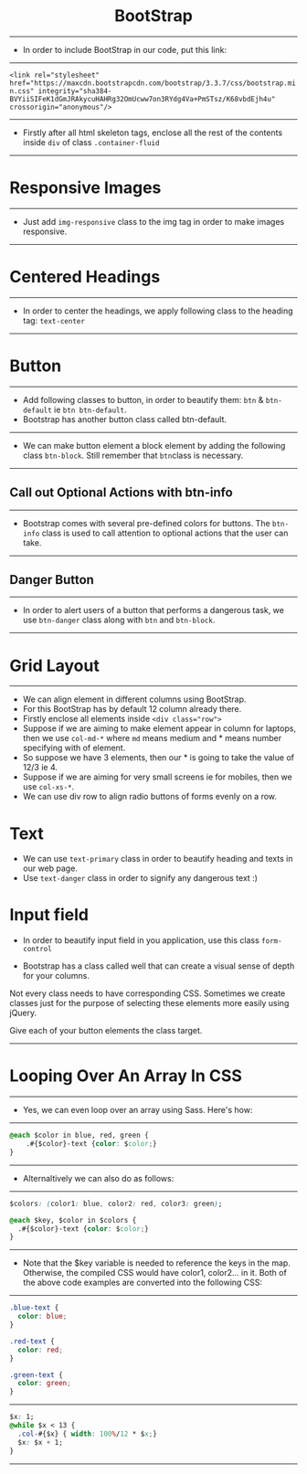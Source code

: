 <h1 align="center">BootStrap</h1>

<hr>

- In order to include BootStrap in our code, put this link:

<hr>

`<link rel="stylesheet" href="https://maxcdn.bootstrapcdn.com/bootstrap/3.3.7/css/bootstrap.min.css" integrity="sha384-BVYiiSIFeK1dGmJRAkycuHAHRg32OmUcww7on3RYdg4Va+PmSTsz/K68vbdEjh4u" crossorigin="anonymous"/>`

<hr>

- Firstly after all html skeleton tags, enclose all the rest of the contents inside `div` of class `.container-fluid`

<hr>

# Responsive Images

<hr>

- Just add `img-responsive` class to the img tag in order to make images responsive.

<hr>

# Centered Headings

<hr>

- In order to center the headings, we apply following class to the heading tag: `text-center`

<hr>

# Button

<hr>

- Add following classes to button, in order to beautify them: `btn` & `btn-default` ie `btn btn-default`.
- Bootstrap has another button class called btn-default.

<hr>

- We can make button element a block element by adding the following class `btn-block`. Still remember that `btn`class is necessary.

<hr>

## Call out Optional Actions with btn-info

<hr>

- Bootstrap comes with several pre-defined colors for buttons. The `btn-info` class is used to call attention to optional actions that the user can take.

<hr>

## Danger Button

<hr>

- In order to alert users of a button that performs a dangerous task, we use `btn-danger` class along with `btn`  and `btn-block`.

<hr>

# Grid Layout

<hr>

- We can align element in different columns using BootStrap.
- For this BootStrap has by default 12 column already there.
- Firstly enclose all elements inside `<div class="row">`
- Suppose if we are aiming to make element appear in column for laptops, then we use `col-md-*` where `md` means medium and * means number specifying with of element.
- So suppose we have 3 elements, then our * is going to take the value of 12/3 ie 4.
- Suppose if we are aiming for very small screens ie for mobiles, then we use `col-xs-*`.
- We can use div row to align radio buttons of forms evenly on a row.

# Text

- We can use `text-primary` class in order to beautify heading and texts in our web page.
- Use `text-danger` class in order to signify any dangerous text :)


# Input field

- In order to beautify input field in you application, use this class `form-control`

- Bootstrap has a class called well that can create a visual sense of depth for your columns.

Not every class needs to have corresponding CSS. Sometimes we create classes just for the purpose of selecting these elements more easily using jQuery.

Give each of your button elements the class target.

<hr>

# Looping Over An Array In CSS

<hr>

- Yes, we can even loop over an array using Sass. Here's how:

<hr>

```css
@each $color in blue, red, green {
    .#{$color}-text {color: $color;}
}
```

<hr>

- Alternaltively we can also do as follows:

<hr>

```css
$colors: (color1: blue, color2: red, color3: green);

@each $key, $color in $colors {
  .#{$color}-text {color: $color;}
}
```

<hr>

- Note that the $key variable is needed to reference the keys in the map. Otherwise, the compiled CSS would have color1, color2... in it. Both of the above code examples are converted into the following CSS:

<hr>

```css
.blue-text {
  color: blue;
}

.red-text {
  color: red;
}

.green-text {
  color: green;
}
```

<hr>

```css
$x: 1;
@while $x < 13 {
  .col-#{$x} { width: 100%/12 * $x;}
  $x: $x + 1;
}
```

<hr>

